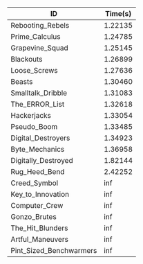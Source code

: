 |ID|Time(s)|
|-|-|
|Rebooting_Rebels|1.22135|
|Prime_Calculus|1.24785|
|Grapevine_Squad|1.25145|
|Blackouts|1.26899|
|Loose_Screws|1.27636|
|Beasts|1.30460|
|Smalltalk_Dribble|1.31083|
|The_ERROR_List|1.32618|
|Hackerjacks|1.33054|
|Pseudo_Boom|1.33485|
|Digital_Destroyers|1.34923|
|Byte_Mechanics|1.36958|
|Digitally_Destroyed|1.82144|
|Rug_Heed_Bend|2.42252|
|Creed_Symbol|inf|
|Key_to_Innovation|inf|
|Computer_Crew|inf|
|Gonzo_Brutes|inf|
|The_Hit_Blunders|inf|
|Artful_Maneuvers|inf|
|Pint_Sized_Benchwarmers|inf|
